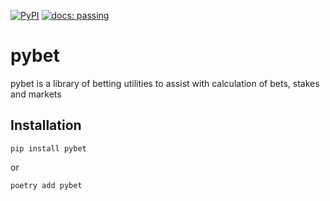 [![PyPI](https://img.shields.io/pypi/v/pybet.svg?style=for-the-badge)](https://pypi.org/project/pybet/)
[![docs: passing](https://readthedocs.org/projects/tabletoppy/badge/?version=latest)](https://pybet.readthedocs.io/en/latest/?badge=latest)

# pybet

pybet is a library of betting utilities to assist with calculation of bets, stakes and markets

## Installation

`pip install pybet`

or

`poetry add pybet`

